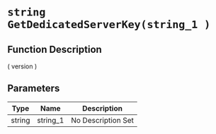 # `string GetDedicatedServerKey(string_1 )`
## Function Description
( version )
## Parameters
Type|Name|Description
--|--|--
string|string_1|No Description Set
